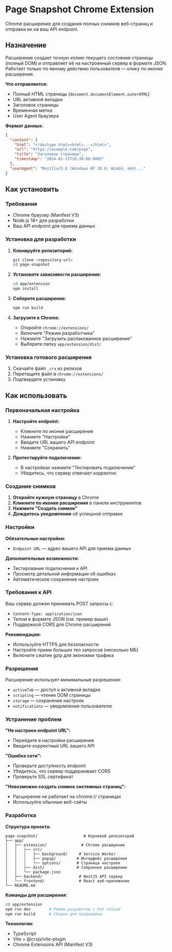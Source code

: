 # Page Snapshot Chrome Extension

Chrome расширение для создания полных снимков веб-страниц и отправки их на ваш API endpoint.

## Назначение

Расширение создает точную копию текущего состояния страницы (полный DOM) и отправляет её на настроенный сервер в формате JSON. Работает только по явному действию пользователя — клику по иконке расширения.

**Что отправляется:**
- Полный HTML страницы (`document.documentElement.outerHTML`)
- URL активной вкладки
- Заголовок страницы
- Временная метка
- User Agent браузера

**Формат данных:**
```json
{
  "content": {
    "html": "<!doctype html><html>...</html>",
    "url": "https://example.com/page",
    "title": "Заголовок страницы",
    "timestamp": "2024-01-15T10:30:00.000Z"
  },
  "userAgent": "Mozilla/5.0 (Windows NT 10.0; Win64; x64)..."
}
```

## Как установить

### Требования
- Chrome браузер (Manifest V3)
- Node.js 18+ для разработки
- Ваш API endpoint для приема данных

### Установка для разработки

1. **Клонируйте репозиторий:**
   ```bash
   git clone <repository-url>
   cd page-snapshot
   ```

2. **Установите зависимости расширения:**
   ```bash
   cd app/extension
   npm install
   ```

3. **Соберите расширение:**
   ```bash
   npm run build
   ```

4. **Загрузите в Chrome:**
   - Откройте `chrome://extensions/`
   - Включите "Режим разработчика"
   - Нажмите "Загрузить распакованное расширение"
   - Выберите папку `app/extension/dist/`

### Установка готового расширения

1. Скачайте файл `.crx` из релизов
2. Перетащите файл в `chrome://extensions/`
3. Подтвердите установку

## Как использовать

### Первоначальная настройка

1. **Настройте endpoint:**
   - Кликните по иконке расширения
   - Нажмите "Настройки"
   - Введите URL вашего API endpoint
   - Нажмите "Сохранить"

2. **Протестируйте подключение:**
   - В настройках нажмите "Тестировать подключение"
   - Убедитесь, что сервер отвечает корректно

### Создание снимков

1. **Откройте нужную страницу** в Chrome
2. **Кликните по иконке расширения** в панели инструментов
3. **Нажмите "Создать снимок"**
4. **Дождитесь уведомления** об успешной отправке

### Настройки

**Обязательные настройки:**
- `Endpoint URL` — адрес вашего API для приема данных

**Дополнительные возможности:**
- Тестирование подключения к API
- Просмотр детальной информации об ошибках
- Автоматическое сохранение настроек

### Требования к API

Ваш сервер должен принимать POST запросы с:
- `Content-Type: application/json`
- Телом в формате JSON (см. пример выше)
- Поддержкой CORS для Chrome расширений

**Рекомендации:**
- Используйте HTTPS для безопасности
- Настройте прием больших тел запросов (несколько МБ)
- Включите сжатие gzip для экономии трафика

### Разрешения

Расширение использует минимальные разрешения:
- `activeTab` — доступ к активной вкладке
- `scripting` — чтение DOM страницы
- `storage` — сохранение настроек
- `notifications` — уведомления пользователю

### Устранение проблем

**"Не настроен endpoint URL":**
- Перейдите в настройки расширения
- Введите корректный URL вашего API

**"Ошибка сети":**
- Проверьте доступность endpoint
- Убедитесь, что сервер поддерживает CORS
- Проверьте SSL сертификат

**"Невозможно создать снимок системных страниц":**
- Расширение не работает на chrome:// страницах
- Используйте обычные веб-сайты

### Разработка

**Структура проекта:**
```
page-snapshot/                    # Корневой репозиторий
├── app/
│   ├── extension/               # Chrome расширение
│   │   ├── src/
│   │   │   ├── background/     # Service Worker
│   │   │   ├── popup/         # Интерфейс расширения
│   │   │   └── options/       # Страница настроек
│   │   ├── dist/              # Собранное расширение
│   │   └── package.json
│   ├── backend/                # NestJS API сервер
│   └── frontend/               # React веб-приложение
└── README.md
```

**Команды для расширения:**
```bash
cd app/extension
npm run dev        # Режим разработки с hot reload
npm run build      # Сборка для продакшена
```

**Технологии:**
- TypeScript
- Vite + @crxjs/vite-plugin
- Chrome Extensions API (Manifest V3)

